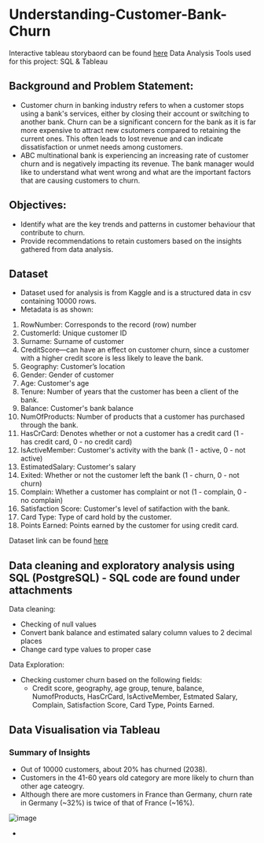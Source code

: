 # Understanding-Customer-Bank-Churn
Interactive tableau storybaord can be found [here](https://public.tableau.com/app/profile/si.yang.neo/viz/BankCustomerChurnAnalysis_17305551284230/BankCustomerChurnStoryboard)
Data Analysis Tools used for this project: SQL & Tableau

## Background and Problem Statement:
- Customer churn in banking industry refers to when a customer stops using a bank's services, either by closing their account or switching to another bank. Churn can be a significant concern for the bank as it is far more expensive to attract new csutomers compared to retaining the current ones. This often leads to lost revenue and can indicate dissatisfaction or unmet needs among customers.
- ABC multinational bank is experiencing an increasing rate of customer churn and is negatively impacting its revenue. The bank manager would like to understand what went wrong and what are the important factors that are causing customers to churn.

## Objectives:
- Identify what are the key trends and patterns in customer behaviour that contribute to churn.
- Provide recommendations to retain customers based on the insights gathered from data analysis.

## Dataset
- Dataset used for analysis is from Kaggle and is a structured data in csv containing 10000 rows.
- Metadata is as shown:
1) RowNumber: Corresponds to the record (row) number
2) CustomerId: Unique customer ID
3) Surname: Surname of customer
4) CreditScore—can have an effect on customer churn, since a customer with a higher credit score is less likely to leave the bank.
5) Geography: Customer’s location
6) Gender: Gender of customer
7) Age: Customer's age
8) Tenure: Number of years that the customer has been a client of the bank.
9) Balance: Customer's bank balance
10) NumOfProducts: Number of products that a customer has purchased through the bank.
11) HasCrCard: Denotes whether or not a customer has a credit card (1 - has credit card, 0 - no credit card)
12) IsActiveMember: Customer's activity with the bank (1 - active, 0 - not active)
13) EstimatedSalary: Customer's salary
14) Exited: Whether or not the customer left the bank (1 - churn, 0 - not churn)
15) Complain: Whether a customer has complaint or not (1 - complain, 0 - no complain)
16) Satisfaction Score: Customer's level of satifaction with the bank.
17) Card Type: Type of card hold by the customer.
18) Points Earned: Points earned by the customer for using credit card.

Dataset link can be found [here](https://www.kaggle.com/datasets/radheshyamkollipara/bank-customer-churn)

## Data cleaning and exploratory analysis using SQL (PostgreSQL) - SQL code are found under attachments
Data cleaning:
- Checking of null values
- Convert bank balance and estimated salary column values to 2 decimal places
- Change card type values to proper case

Data Exploration:
- Checking customer churn based on the following fields:
  - Credit score, geography, age group, tenure, balance, NumofProducts, HasCrCard, IsActiveMember, Estmated Salary, Complain, Satisfaction Score, Card Type, Points Earned.

## Data Visualisation via Tableau
### Summary of Insights
- Out of 10000 customers, about 20% has churned (2038).
- Customers in the 41-60 years old category are more likely to churn than other age cateogry.
- Although there are more customers in France than Germany, churn rate in Germany (~32%) is twice of that of France (~16%).

![image](https://github.com/user-attachments/assets/b30898b0-18cb-44ca-8643-a160ce4b00fa)

- 










